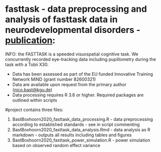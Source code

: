 # fasttask - data preprocessing and analysis of fasttask data in neurodevelopmental disorders - <a href="[url](https://doi.org/10.1016/j.bpsc.2021.04.010)">publication</a>: 

INFO: the FASTTASK is a speeded visuospatial cognitive task. We concurrently recorded eye-tracking data including pupillometry
during the task with a Tobii X30.

- Data has been assessed as part of the EU funded Innovative Training Network MiND (grant number 82600321)
- Data are available upon request from the primary author (nico.bast@kgu.de)
- Data processing requires R 3.6 or higher. Required packages are outlined within scripts

#project contains three files:
1. BastBoxhoorn2020_fasttask_data_processing.R - data preprocessing according to established standards - see in script commenting
2. BastBoxhoorn2020_fasttask_data_analysis.Rmd - data analysis as R markdown - outputs all results including tables and figures
3. BastBoxhoorn2020_fasttask_power_simulation.R - power simulation based on observed random effect variance
